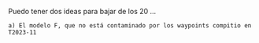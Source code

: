 Puedo tener dos ideas para bajar de los 20 ...

    a) El modelo F, que no está contaminado por los waypoints compitio en T2023-11